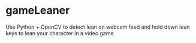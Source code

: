 # gameLeaner
Use Python + OpenCV to detect lean on webcam feed and hold down lean keys to lean your character in a  video game.

